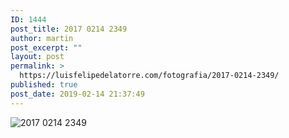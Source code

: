 ```yaml
---
ID: 1444
post_title: 2017 0214 2349
author: martin
post_excerpt: ""
layout: post
permalink: >
  https://luisfelipedelatorre.com/fotografia/2017-0214-2349/
published: true
post_date: 2019-02-14 21:37:49
---
```

<p><img src="https://luisfelipedelatorre.com/wp-content/uploads/2019/02/2017-0214-2349-678x1024.jpg" alt="2017 0214 2349"/></p>